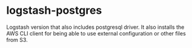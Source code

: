 # logstash-postgres
Logstash version that also includes postgresql driver.
It also installs the AWS CLI client for being able to use external configuration or other files from S3.
